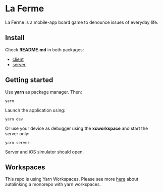 # La Ferme

La Ferme is a mobile-app board game to denounce issues of everyday life.

## Install

Check **README.md** in both packages:

- [client](packages/client/README.md)
- [server](packages/server/README.md)

## Getting started

Use **yarn** as package manager. Then:

```
yarn
```

Launch the application using:

```
yarn dev
```

Or use your device as debugger using the **xcworkspace** and start the server only:

```
yarn server
```

Server and iOS simulator should open.

## Workspaces

This repo is using Yarn Workspaces. Please see more [here](https://github.com/react-native-community/cli/blob/master/docs/autolinking.md#how-can-i-use-autolinking-in-a-monorepo) about autolinking a monorepo with yarn workspaces.
